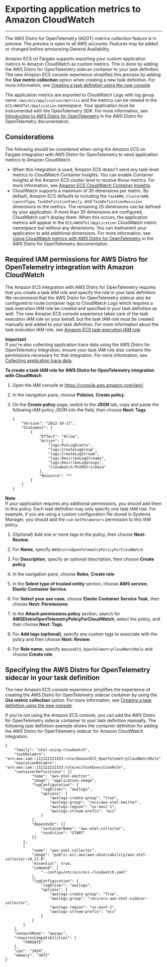 # Exporting application metrics to Amazon CloudWatch<a name="application-metrics-cloudwatch"></a>

****  
The AWS Distro for OpenTelemetry \(ADOT\) metrics collection feature is in preview\. The preview is open to all AWS accounts\. Features may be added or changed before announcing General Availability\.

Amazon ECS on Fargate supports exporting your custom application metrics to Amazon CloudWatch as custom metrics\. This is done by adding the AWS Distro for OpenTelemetry sidecar container to your task definition\. The new Amazon ECS console experience simplifies this process by adding the **Use metric collection** option when creating a new task definition\. For more information, see [Creating a task definition using the new console](create-task-definition.md)\.

The application metrics are exported to CloudWatch Logs with log group name `/aws/ecs/application/metrics` and the metrics can be viewed in the `ECS/AWSOTel/Application` namespace\. Your application must be instrumented with the OpenTelemetry SDK\. For more information, see [Introduction to AWS Distro for OpenTelemetry](https://aws-otel.github.io/docs/introduction) in the AWS Distro for OpenTelemetry documentation\.

## Considerations<a name="application-metrics-cloudwatch-considerations"></a>

The following should be considered when using the Amazon ECS on Fargate integration with AWS Distro for OpenTelemetry to send application metrics to Amazon CloudWatch\.
+ When this integration is used, Amazon ECS doesn't send any task\-level metrics to CloudWatch Container Insights\. You can enable Container Insights at the Amazon ECS cluster level to receive those metrics\. For more information, see [Amazon ECS CloudWatch Container Insights](cloudwatch-container-insights.md)\.
+ CloudWatch supports a maximum of 30 dimensions per metric\. By default, Amazon ECS defaults to including the `TaskARN`, `ClusterARN`, `LaunchType`, `TaskDefinitionFamily`, and `TaskDefinitionRevision` dimensions to the metrics\. The remaining 25 dimensions can be defined by your application\. If more than 30 dimensions are configured, CloudWatch can't display them\. When this occurs, the application metrics will appear in the `ECS/AWSOTel/Application` CloudWatch metric namespace but without any dimensions\. You can instrument your application to add additional dimensions\. For more information, see [Using CloudWatch metrics with AWS Distro for OpenTelemetry](https://aws-otel.github.io/docs/getting-started/cloudwatch-metrics#cloudwatch-emf-exporter-awsemf) in the AWS Distro for OpenTelemetry documentation\. 

## Required IAM permissions for AWS Distro for OpenTelemetry integration with Amazon CloudWatch<a name="application-metrics-cloudwatch-iam"></a>

The Amazon ECS integration with AWS Distro for OpenTelemetry requires that you create a task IAM role and specify the role in your task definition\. We recommend that the AWS Distro for OpenTelemetry sidecar also be configured to route container logs to CloudWatch Logs which requires a task execution IAM role be created and specified in your task definition as well\. The new Amazon ECS console experience takes care of the task execution IAM role on your behalf, but the task IAM role must be created manually and added to your task definition\. For more information about the task execution IAM role, see [Amazon ECS task execution IAM role](task_execution_IAM_role.md)\.

**Important**  
If you're also collecting application trace data using the AWS Distro for OpenTelemetry integration, ensure your task IAM role also contains the permissions necessary for that integration\. For more information, see [Collecting application trace data](trace-data.md)\.

**To create a task IAM role for AWS Distro for OpenTelemetry integration with CloudWatch**

1. Open the IAM console at [https://console\.aws\.amazon\.com/iam/](https://console.aws.amazon.com/iam/)\.

1. In the navigation pane, choose **Policies**, **Create policy**\.

1. On the **Create policy** page, switch to the **JSON** tab, copy and paste the following IAM policy JSON into the field, then choose **Next: Tags**\.

   ```
   {
       "Version": "2012-10-17",
       "Statement": [
           {
               "Effect": "Allow",
               "Action": [
                   "logs:PutLogEvents",
                   "logs:CreateLogGroup",
                   "logs:CreateLogStream",
                   "logs:DescribeLogStreams",
                   "logs:DescribeLogGroups",
                   "cloudwatch:PutMetricData"
               ],
               "Resource": "*"
           }
       ]
   }
   ```
**Note**  
If your application requires any additional permissions, you should add them to this policy\. Each task definition may only specify one task IAM role\. For example, if you are using a custom configuration file stored in Systems Manager, you should add the `ssm:GetParameters` permission to this IAM policy\.

1. \(Optional\) Add one or more tags to the policy, then choose **Next: Review**\.

1. For **Name**, specify `AWSDistroOpenTelemetryPolicyForCloudWatch`\.

1. For **Description**, specify an optional description, then choose **Create policy**\.

1. In the navigation pane, choose **Roles**, **Create role**\.

1. In the **Select type of trusted entity** section, choose **AWS service**, **Elastic Container Service**\.

1. For **Select your use case**, choose **Elastic Container Service Task**, then choose **Next: Permissions**\.

1. In the **Attach permissions policy** section, search for **AWSDistroOpenTelemetryPolicyForCloudWatch**, select the policy, and then choose **Next: Tags**\.

1. For **Add tags \(optional\)**, specify any custom tags to associate with the policy and then choose **Next: Review**\.

1. For **Role name**, specify `AmazonECS_OpenTelemetryCloudWatchRole` and choose **Create role**\.

## Specifying the AWS Distro for OpenTelemetry sidecar in your task definition<a name="application-metrics-cloudwatch-containerdefinitions"></a>

The new Amazon ECS console experience simplifies the experience of creating the AWS Distro for OpenTelemetry sidecar container by using the **Use metric collection** option\. For more information, see [Creating a task definition using the new console](create-task-definition.md)\.

If you're not using the Amazon ECS console, you can add the AWS Distro for OpenTelemetry sidecar container to your task definition manually\. The following task definition example shows the container definition for adding the AWS Distro for OpenTelemetry sidecar for Amazon CloudWatch integration\.

```
{
	"family": "otel-using-cloudwatch",
	"taskRoleArn": "arn:aws:iam::111122223333:role/AmazonECS_OpenTelemetryCloudWatchRole",
	"executionRoleArn": "arn:aws:iam::111122223333:role/ecsTaskExecutionRole",
	"containerDefinitions": [{
			"name": "aws-otel-emitter",
			"image": "application-image",
			"logConfiguration": {
				"logDriver": "awslogs",
				"options": {
					"awslogs-create-group": "true",
					"awslogs-group": "/ecs/aws-otel-emitter",
					"awslogs-region": "us-east-1",
					"awslogs-stream-prefix": "ecs"
				}
			},
			"dependsOn": [{
				"containerName": "aws-otel-collector",
				"condition": "START"
			}]
		},
		{
			"name": "aws-otel-collector",
			"image": "public.ecr.aws/aws-observability/aws-otel-collector:v0.17.0",
			"essential": true,
			"command": [
				"--config=/etc/ecs/ecs-cloudwatch.yaml"
			],
			"logConfiguration": {
				"logDriver": "awslogs",
				"options": {
					"awslogs-create-group": "True",
					"awslogs-group": "/ecs/ecs-aws-otel-sidecar-collector",
					"awslogs-region": "us-east-1",
					"awslogs-stream-prefix": "ecs"
				}
			}
		}
	],
	"networkMode": "awsvpc",
	"requiresCompatibilities": [
		"FARGATE"
	],
	"cpu": "1024",
	"memory": "3072"
}
```
